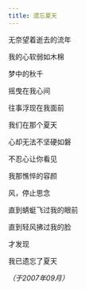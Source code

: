 ```yaml
---
title: 遗忘夏天
---
```


无奈望着逝去的流年

我的心软弱如木棉

梦中的秋千

摇曳在我心间

往事浮现在我面前

我们在那个夏天

心却无法不坚硬如磐

不忍心让你看见

我那憔悴的容颜

风，停止思念

直到蜻蜓飞过我的眼前

直到轻风拂过我的脸

才发现

我已遗忘了夏天

*（于2007年09月）*
